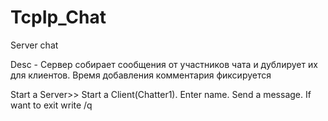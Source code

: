 # TcpIp_Chat
Server chat

Desc -
Сервер собирает сообщения от участников чата и дублирует их для клиентов. Время добавления комментария фиксируется

Start a Server>>
Start a Client(Chatter1). Enter name. Send a message. If want to exit write /q

